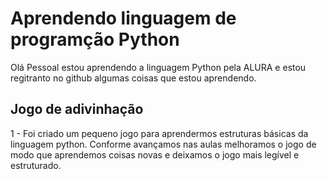 # Aprendendo linguagem de programção Python

 Olá Pessoal estou aprendendo a linguagem Python pela ALURA 
e estou regitranto no github algumas coisas que estou aprendendo.


## Jogo de adivinhação

1 - Foi criado um pequeno jogo para aprendermos estruturas básicas da linguagem python. Conforme avançamos nas aulas melhoramos o jogo de modo que aprendemos coisas novas e deixamos o jogo mais legível e estruturado.
